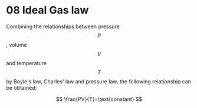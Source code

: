 # 08 Ideal Gas law

Combining the relationships between pressure $$P$$, volume $$V$$ and temperature $$T$$ by Boyle's law, Charles' law and pressure law, the following relationship can be obtained:

$$
\frac{PV}{T}=\text{constant}
$$



